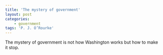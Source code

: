 ```yaml
---
title: 'The mystery of government'
layout: post
categories:
    - government
tags: 'P. J. O’Rourke'
---
```


The mystery of government is not how Washington works but how to make it stop.